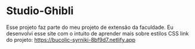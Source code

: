 # Studio-Ghibli
Esse projeto faz parte do meu projeto de extensão da faculdade. Eu desenvolvi esse site com o intuito de aprender mais sobre estilos CSS
link do projeto: https://bucolic-syrniki-8bf9d7.netlify.app
